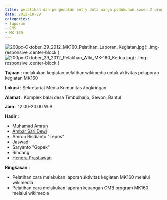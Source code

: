 ```yaml
---
title: pelatihan dan pengenalan entry data warga pedukuhan kowen 2 program kegiatan MK160 melakukan kegiatan pelatihan wikimedia untuk aktivitas pelaporan kegiatan MK160
date: 2012-10-29
categories:
- laporan
- CMS
- MK-160
---
```


![200px-Oktober_29_2012_MK160_Pelatihan_Laporan_Kegiatan.jpg](/uploads/200px-Oktober_29_2012_MK160_Pelatihan_Laporan_Kegiatan.jpg){: .img-responsive .center-block }
![200px-Oktober_29_2012_Pelatihan_WIki_MK-160_Kedua.jpg](/uploads/200px-Oktober_29_2012_Pelatihan_WIki_MK-160_Kedua.jpg){: .img-responsive .center-block }

**Tujuan** : melakukan kegiatan pelatihan wikimedia untuk aktivitas pelaporan kegiatan MK160

**Lokasi** : Sekretariat Media Komunitas Angkringan 

**Alamat** : Komplek balai desa Timbulharjo, Sewon, Bantul 

**Jam** : 12.00-20.00 WIB 

**Hadir** : 
* [Muhamad Amrun](http://wiki.ciptamedia.org/wiki/Muhamad_Amrun)
* [Ambar Sari Dewi](http://wiki.ciptamedia.org/wiki/Ambar_Sari_Dewi)
* Amron Risdianto "Tepos"
* Jaswadi
* Saryanto "Gopek"
* Rindang
* [Hendra Prastiawan](http://wiki.ciptamedia.org/wiki/Hendra_Prastiawan)

**Ringkasan** : 
* Pelatihan cara melakukan laporan aktivitas kegiatan MK160 melalui wikimedia
* Pelatihan cara melakukan laporan keuangan CMB program MK160 melalui wikimedia
